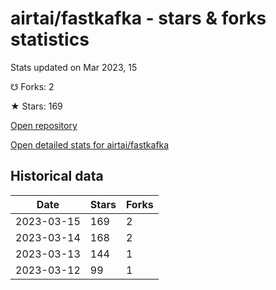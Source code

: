 # airtai/fastkafka - stars & forks statistics

Stats updated on Mar 2023, 15

☋ Forks: 2

★ Stars: 169

[Open repository](https://github.com/airtai/fastkafka)

[Open detailed stats for airtai/fastkafka](https://reviewgithub.com/rep/airtai/fastkafka)

## Historical data
| Date | Stars | Forks |
|------|-------|-------|
| 2023-03-15 | 169 | 2 | 
| 2023-03-14 | 168 | 2 | 
| 2023-03-13 | 144 | 1 | 
| 2023-03-12 | 99 | 1 | 


